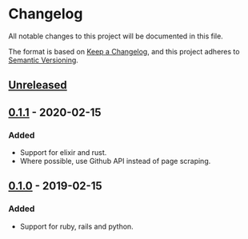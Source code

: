 # Changelog

All notable changes to this project will be documented in this file.

The format is based on [Keep a Changelog](https://keepachangelog.com/en/1.0.0/),
and this project adheres to [Semantic Versioning](https://semver.org/spec/v2.0.0.html).

## [Unreleased]

## [0.1.1] - 2020-02-15

### Added

- Support for elixir and rust.
- Where possible, use Github API instead of page scraping.

## [0.1.0] - 2019-02-15

### Added

- Support for ruby, rails and python.

[unreleased]: https://github.com/zubin/latest_version/compare/v0.1.1...HEAD
[0.1.1]: https://github.com/zubin/latest_version/compare/v0.1.0...v0.1.1
[0.1.0]: https://github.com/zubin/latest_version/releases/tag/v0.1.0
